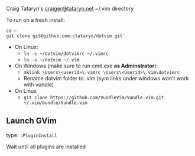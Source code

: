 Craig Tataryn's <craiger@tataryn.net> ~/.vim directory

To run on a fresh install:

```
cd ~
git clone git@github.com:ctataryn/dotvim.git`
```

* On Linux:
   * `ln -s ~/dotvim/dotvimrc ~/.vimrc`
   * `ln -s ~/dotvim ~/.vim`
* On Windows (make sure to run cmd.exe **as Adminstrator**):
   * `mklink \Users\<userid>\.vimrc \Users\<userid>\.vim\dotvimrc`
   * Rename dotvim folder to .vim (sym links under windows won't work with vundle)
* On Linux
   * `git clone https://github.com/VundleVim/Vundle.vim.git ~/.vim/bundle/Vundle.vim`

## Launch GVim
type: `:PluginInstall`

Wait until all plugins are installed
